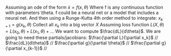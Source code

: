 Assuming an ode of the form $\dot{x} = f(x, \theta)$
Where f is any continuous function with parameters \theta. f could be a neural net or a model that includes a neural net.
And then using a Runge-Kutta 4th order method to integrate: $x_{k+1} = g(x_k, \theta)$
Collect all $x_k$ into a big vector $X$
Assuming loss function $L(X, \theta) = L(x_0, \theta) + L(x_1, \theta) + \ldots$
We want to compute $\frac{dL}{d\theta}$.
We are going to need these partials/jacobians:
$\frac{\partial L}{\partial x_k}$ //
$\frac{dL}{d\theta}$ //
$\frac{\partial g}{\partial \theta}$ //
$\frac{\partial g}{\partial x_{k-1}}$ //



